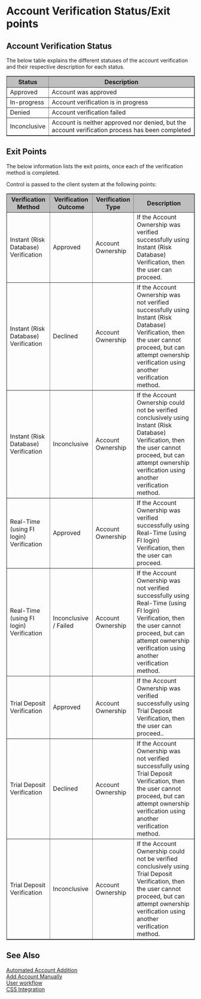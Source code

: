 # Account Verification Status/Exit points

## Account Verification Status

The below table explains the different statuses of the account verification and their respective description for each status.


<table border="1" style="width: fit-content;">
<tr style="background-color:#bfbfbf">
<th>Status</th>
<th>Description</th>
</tr>
<tr>
<td>Approved</td>
<td>Account was approved</td>
</tr>
<tr>
<td>In-progress</td>
<td>Account verification is in progress</td>
</tr>
<tr>
<td>Denied</td>
<td>Account verification failed</td>
</tr>
<tr>
<td>Inconclusive</td>
<td>Account is neither approved nor denied, but the account verification process has been completed</td>
</tr>
</table>

## Exit Points

The below information lists the exit points, once each of the verification method is completed.

Control is passed to the client system at the following points: 

<table border="1">
<tr style="background-color:#bfbfbf">
<th>Verification Method</th>
<th>Verification Outcome</th>
<th>Verification Type</th>
<th>Description</th>
</tr>
<tr>
<td>Instant (Risk Database) Verification</td>
<td>Approved</td>
<td>Account Ownership</td>
<td>If the Account Ownership was verified successfully using Instant (Risk Database) Verification, then the user can proceed. </td>
</tr>
<tr>
<td>Instant (Risk Database) Verification</td>
<td>Declined</td>
<td>Account Ownership</td>
<td>If the Account Ownership was not verified successfully using Instant (Risk Database) Verification, then the user cannot proceed, but can attempt ownership verification using another verification method.</td>
</tr>
<tr>
<td>Instant (Risk Database) Verification</td>
<td>Inconclusive</td>
<td>Account Ownership</td>
<td>If the Account Ownership could not be verified conclusively using Instant (Risk Database) Verification, then the user cannot proceed, but can attempt ownership verification using another verification method.</td>
</tr>
<tr>
<td>Real-Time (using FI login) Verification</td>
<td>Approved</td>
<td>Account Ownership</td>
<td>If the Account Ownership was verified successfully using Real-Time (using FI login) Verification, then the user can proceed.</td>
</tr>
<tr>
<td>Real-Time (using FI login) Verification</td>
<td>Inconclusive / Failed</td>
<td>Account Ownership</td>
<td>If the Account Ownership was not verified successfully using Real-Time (using FI login) Verification, then the user cannot proceed, but can attempt ownership verification using another verification method.</td>
</tr>
<tr>
<td>Trial Deposit Verification</td>
<td>Approved</td>
<td>Account Ownership</td>
<td>If the Account Ownership was verified successfully using Trial Deposit Verification, then the user can proceed..</td>
</tr>
<tr>
<td>Trial Deposit Verification</td>
<td>Declined</td>
<td>Account Ownership</td>
<td>If the Account Ownership was not verified successfully using Trial Deposit Verification, then the user cannot proceed, but can attempt ownership verification using another verification method.</td>
</tr>
<tr>
<td>Trial Deposit Verification</td>
<td>Inconclusive</td>
<td>Account Ownership</td>
<td>If the Account Ownership could not be verified conclusively using Trial Deposit Verification, then the user cannot proceed, but can attempt ownership verification using another verification method.</td>
</tr>
</table>

## See Also
[Automated Account Addition](?path=docs/automated-account-additions.md)</br>
[Add Account Manually](?path=docs/add-account-manually.md)</br>
[User workflow](?path=docs/user-workflow.md)</br>
[CSS Integration](?path=docs/css-integration.md)